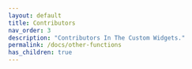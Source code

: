 ```yaml
---
layout: default
title: Contributors
nav_order: 3
description: "Contributors In The Custom Widgets."
permalink: /docs/other-functions
has_children: true
---
```

